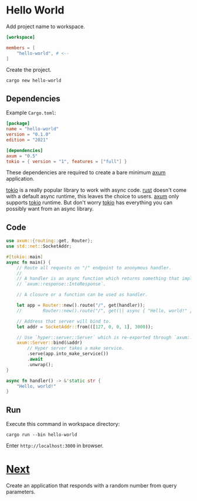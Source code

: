 # Hello World

Add project name to workspace.

```toml
[workspace]

members = [
    "hello-world", # <--
]
```

Create the project.

```
cargo new hello-world
```

## Dependencies

Example `Cargo.toml`:

```toml
[package]
name = "hello-world"
version = "0.1.0"
edition = "2021"

[dependencies]
axum = "0.5"
tokio = { version = "1", features = ["full"] }
```

These dependencies are required to create a bare minimum [axum] application.

[tokio] is a really popular library to work with async code. [rust] doesn't
come with a default async runtime, this leaves the choice to users. [axum] only
supports [tokio] runtime. But don't worry [tokio] has everything you can
possibly want from an async library.

## Code

```rust
use axum::{routing::get, Router};
use std::net::SocketAddr;

#[tokio::main]
async fn main() {
    // Route all requests on "/" endpoint to anonymous handler.
    //
    // A handler is an async function which returns something that implements
    // `axum::response::IntoResponse`.

    // A closure or a function can be used as handler.

    let app = Router::new().route("/", get(handler));
    //        Router::new().route("/", get(|| async { "Hello, world!" }));

    // Address that server will bind to.
    let addr = SocketAddr::from(([127, 0, 0, 1], 3000));

    // Use `hyper::server::Server` which is re-exported through `axum::Server` to serve the app.
    axum::Server::bind(&addr)
        // Hyper server takes a make service.
        .serve(app.into_make_service())
        .await
        .unwrap();
}

async fn handler() -> &'static str {
    "Hello, world!"
}
```

## Run

Execute this command in workspace directory:

```
cargo run --bin hello-world
```

Enter `http://localhost:3000` in browser.

# [Next](04-generate-random-number.md)

Create an application that responds with a random number from query parameters.

[axum]: https://crates.io/crates/axum
[rust]: https://www.rust-lang.org
[tokio]: https://crates.io/crates/tokio
